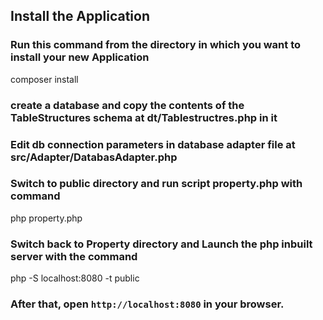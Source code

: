
## Install the Application

### Run this command from the directory in which you want to install your new Application

 composer install

### create a database and copy the contents of the TableStructures schema at dt/Tablestructres.php in it

### Edit db connection parameters in database adapter file at src/Adapter/DatabasAdapter.php

### Switch to public directory and  run script property.php with command
php property.php

### Switch back to Property directory and Launch the php inbuilt server with the command 
php -S localhost:8080 -t public

### After that, open `http://localhost:8080` in your browser.


